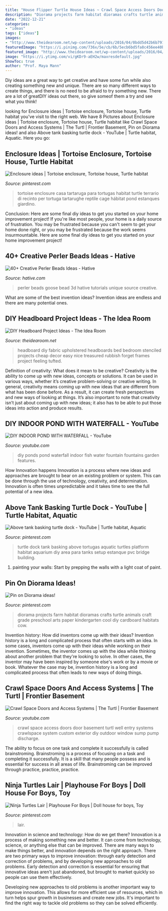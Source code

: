 ```yaml
---
title: "House Flipper Turtle House Ideas ~ Crawl Space Access Doors Door Basement Turtl Well Entry Systems Crawlspace System Custom Exterior Diy Outdoor Window Sump Pump Discharge"
description: "Diorama projects farm habitat dioramas crafts turtle animals craft grade preschool arts paper kindergarten cool diy cardboard habitats cow"
date: "2022-12-21"
categories:
- "ideas"
tags: ["ideas"]
images:
- "http://www.theidearoom.net/wp-content/uploads/2016/04/0bdd5d42b6b791eec0fef701265718dc.jpg"
featuredImage: "https://i.pinimg.com/736x/5e/cb/6b/5ecb6bd5fa8c456ee40b23553b66e117.jpg"
featured_image: "http://www.theidearoom.net/wp-content/uploads/2016/04/0bdd5d42b6b791eec0fef701265718dc.jpg"
image: "https://i.ytimg.com/vi/gKDr9-aEH2w/maxresdefault.jpg"
ShowToc: true
author: "Prof. Maya Mann"
---
```



Diy ideas are a great way to get creative and have some fun while also creating something new and unique. There are so many different ways to create things, and there is no need to be afraid to try something new. There are a lot of greatDIY ideas out there, so give someof them a try and see what you think!

	

		
looking for Enclosure ideas | Tortoise enclosure, Tortoise house, Turtle habitat you've visit to the right web. We have 8 Pictures about Enclosure ideas | Tortoise enclosure, Tortoise house, Turtle habitat like Crawl Space Doors and Access Systems | The Turtl | Frontier Basement, Pin on Diorama ideas! and also Above tank basking turtle dock - YouTube | Turtle habitat, Aquatic. Here you go:
		
    
## Enclosure Ideas | Tortoise Enclosure, Tortoise House, Turtle Habitat

<img loading=lazy src="https://i.pinimg.com/736x/5e/cb/6b/5ecb6bd5fa8c456ee40b23553b66e117.jpg" onerror="this.onerror=null;this.src='https://tse4.mm.bing.net/th?id=OIP.r5a8aLZtbEnpE2SHJR8flgHaJ4&amp;pid=15.1';" alt="Enclosure ideas | Tortoise enclosure, Tortoise house, Turtle habitat">

_Source: pinterest.com_

>tortoise enclosure casa tartaruga para tortugas habitat turtle terrario di recinto per tortuga tartarughe reptile cage hábitat pond estanques giardino. 

	

Conclusion: Here are some final diy ideas to get you started on your home improvement project!
If you're like most people, your home is a daily source of frustration. You may be frustrated because you can't seem to get your home done right, or you may be frustrated because the work seems insurmountable. Here are some final diy ideas to get you started on your home improvement project!

    
## 40+ Creative Perler Beads Ideas - Hative

<img loading=lazy src="https://hative.com/wp-content/uploads/2014/04/perler-beads-ideas/32-goose-perler-beads.jpg" onerror="this.onerror=null;this.src='https://tse3.mm.bing.net/th?id=OIP.CowPgHjfqBab30zT2JQM6gHaJ4&amp;pid=15.1';" alt="40+ Creative Perler Beads Ideas - Hative">

_Source: hative.com_

>perler beads goose bead 3d hative tutorials unique source creative. 

	

What are some of the best invention ideas?
Invention ideas are endless and there are many potential ones.

    
## DIY Headboard Project Ideas - The Idea Room

<img loading=lazy src="http://www.theidearoom.net/wp-content/uploads/2016/04/0bdd5d42b6b791eec0fef701265718dc.jpg" onerror="this.onerror=null;this.src='https://tse2.mm.bing.net/th?id=OIP.i5zOTpScttST44jdPkMtAQHaNK&amp;pid=15.1';" alt="DIY Headboard Project Ideas - The Idea Room">

_Source: theidearoom.net_

>headboard diy fabric upholstered headboards bed bedroom stenciled projects cheap decor easy nice treasured rubbish forget frames project feeling tufted. 

	

Definition of creativity: What does it mean to be creative?
Creativity is the ability to come up with new ideas, concepts or solutions. It can be used in various ways, whether it’s creative problem-solving or creative writing. In general, creativity means coming up with new ideas that are different from what has been done before. As a result, it can create fresh perspectives and new ways of looking at things. It’s also important to note that creativity isn’t just about coming up with new ideas; it also has to be able to put those ideas into action and produce results.

    
## DIY INDOOR POND WITH WATERFALL - YouTube

<img loading=lazy src="https://i.ytimg.com/vi/gKDr9-aEH2w/maxresdefault.jpg" onerror="this.onerror=null;this.src='https://tse3.mm.bing.net/th?id=OIP.cqbshAsa7Ac89A_f-yA-SgHaEK&amp;pid=15.1';" alt="DIY INDOOR POND WITH WATERFALL - YouTube">

_Source: youtube.com_

>diy ponds pond waterfall indoor fish water fountain fountains garden features. 

	

How Innovation happens
Innovation is a process where new ideas and approaches are brought to bear on an existing problem or system. This can be done through the use of technology, creativity, and determination. Innovation is often times unpredictable and it takes time to see the full potential of a new idea.

    
## Above Tank Basking Turtle Dock - YouTube | Turtle Habitat, Aquatic

<img loading=lazy src="https://i.pinimg.com/736x/28/c2/9b/28c29b7fc3ab54e928a52b34d2f548dc.jpg" onerror="this.onerror=null;this.src='https://tse3.mm.bing.net/th?id=OIP.1X_I76OTgKBy3oMZq1_xEQHaFj&amp;pid=15.1';" alt="Above tank basking turtle dock - YouTube | Turtle habitat, Aquatic">

_Source: pinterest.com_

>turtle dock tank basking above tortugas aquatic turtles platform habitat aquarium diy area para tanks setup estanque pvc bridge building. 

	

1. painting your walls: Start by prepping the walls with a light coat of paint.

    
## Pin On Diorama Ideas!

<img loading=lazy src="https://i.pinimg.com/736x/82/ec/c1/82ecc1758aea352034f4b479d4a928e7--diorama-ideas-school-projects.jpg" onerror="this.onerror=null;this.src='https://tse4.mm.bing.net/th?id=OIP.O63LzPdUx0B_aNViv0Ra2AHaJ6&amp;pid=15.1';" alt="Pin on Diorama ideas!">

_Source: pinterest.com_

>diorama projects farm habitat dioramas crafts turtle animals craft grade preschool arts paper kindergarten cool diy cardboard habitats cow. 

	

Invention history: How did inventors come up with their ideas?
Invention history is a long and complicated process that often starts with an idea. In some cases, inventors come up with their ideas while working on their invention. Sometimes, the inventor comes up with the idea while thinking about another problem that they're looking to solve. In other cases, the inventor may have been inspired by someone else's work or by a movie or book. Whatever the case may be, invention history is a long and complicated process that often leads to new ways of doing things.

    
## Crawl Space Doors And Access Systems | The Turtl | Frontier Basement

<img loading=lazy src="http://i1.ytimg.com/vi/MzaMxYUeDUk/maxresdefault.jpg" onerror="this.onerror=null;this.src='https://tse2.mm.bing.net/th?id=OIP.STKHoktLHta_ino_b3GoVwHaEK&amp;pid=15.1';" alt="Crawl Space Doors and Access Systems | The Turtl | Frontier Basement">

_Source: youtube.com_

>crawl space access doors door basement turtl well entry systems crawlspace system custom exterior diy outdoor window sump pump discharge. 

	

The ability to focus on one task and complete it successfully is called brainstroming. Brainstroming is a process of focusing on a task and completing it successfully. It is a skill that many people possess and is essential for success in all areas of life. Brainstroming can be improved through practice, practice, practice.

    
## Ninja Turtles Lair | Playhouse For Boys | Doll House For Boys, Toy

<img loading=lazy src="https://i.pinimg.com/736x/22/26/ad/2226add6218980aeddf45f9fef924439.jpg" onerror="this.onerror=null;this.src='https://tse3.mm.bing.net/th?id=OIP.KZs66fntWNDZV8d06QHmOgHaNK&amp;pid=15.1';" alt="Ninja Turtles Lair | Playhouse For Boys | Doll house for boys, Toy">

_Source: pinterest.com_

>lair. 

	

Innovation in science and technology: How do we get there?
Innovation is a process of making something new and better. It can come from technology, science, or anything else that can be improved. There are many ways to make things better, and innovation depends on the right approach.
There are two primary ways to improve innovation: through early detection and correction of problems, and by developing new approaches to old problems. Early detection and correction is essential for ensuring that innovative ideas aren't just abandoned, but brought to market quickly so people can use them effectively.

Developing new approaches to old problems is another important way to improve innovation. This allows for more efficient use of resources, which in turn helps spur growth in businesses and create new jobs. It's important to find the right way to tackle old problems so they can be solved efficiently.

